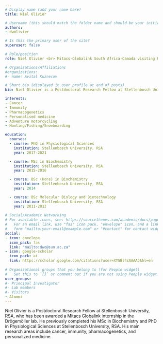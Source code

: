 ```yaml
---
# Display name (add your name here)
title: Niel Olivier

# Username (this should match the folder name and should be your initial and surname)
authors:
- dwolivier

# Is this the primary user of the site?
superuser: false

# Role/position
role: Niel Olivier <br> Mitacs-Globalink South Africa-Canada visiting Postdoctoral Research Fellow

# Organizations/Affiliations
#organizations:
#- name: Avital Kuznecov

# Short bio (displayed in user profile at end of posts)
bio: Niel Olivier is a Postdoctoral Research Fellow at Stellenbosch University, RSA, who has been awarded a Mitacs Globalink internship in the Drögemöller lab.

interests:
- Cancer
- Immunity
- Pharmacogenetics
- Personalised medicine
- Adventure motorcycling
- Hunting/Fishing/Snowboarding

education:
  courses:
  - course: PhD in Physiological Sciences
    institution: Stellenbosch University, RSA
    year: 2017-2021

  - course: MSc in Biochemistry
    institution: Stellenbosch University, RSA
    year: 2015-2016

  - course: BSc (Hons) in Biochemistry
    institution: Stellenbosch University, RSA
    year: 2014

  - course: BSc Molecular Biology and Biotechnology
    institution: Stellenbosch University, RSA
    year: 2011-2013
    
# Social/Academic Networking
# For available icons, see: https://sourcethemes.com/academic/docs/page-builder/#icons
#   For an email link, use "fas" icon pack, "envelope" icon, and a link in the
#   form "mailto:your-email@example.com" or "#contact" for contact widget.
social:
- icon: envelope
  icon_pack: fas
  link: "mailto:dwo@sun.ac.za"
- icon: google-scholar
  icon_pack: ai
  link: https://scholar.google.com/citations?user=XTGBl4cAAAAJ&hl=en
  
# Organizational groups that you belong to (for People widget)
#   Set this to `[]` or comment out if you are not using People widget.
user_groups:
#- Principal Investigator
#- Lab members
#- Visitors
- Alumni
---
```


Niel Olivier is a Postdoctoral Research Fellow at Stellenbosch University, RSA, who has been awarded a Mitacs Globalink internship in the Drögemöller lab. He previously completed his MSc in Biochemistry and PhD in Physiological Sciences at Stellenbosch University, RSA. His main research areas include cancer, immunity, pharmacogenetics, and personalized medicine. 
